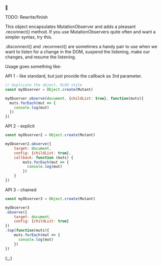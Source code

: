 🐢

TODO: Rewrite/finish

This object encapsulates MutationObserver and adds a pleasant .reconnect() method. If you use MutationObservers quite often and want a simpler syntax, try this.

.disconnect() and .reconnect() are sometimes a handy pair to use when we want to listen for a change in the DOM, suspend the listening, make our changes, and resume the listening.

 
Usage goes something like:

API 1 - like standard, but just provide the callback as 3rd parameter.
```js
// Duplicate the object, OLOO style
const myObserver = Object.create(Mutant)

myObserver.observe(document, {childList: true}, function(muts){
  muts.forEach(mut => {
    console.log(mut)
  })
})
```

API 2 - explicit
```js
const myObserver2 = Object.create(Mutant)

myObserver2.observe({
    target: document,
    config: {childList: true},
    callback: function (muts) {
        muts.forEach(mut => {
          console.log(mut)
        })
    }
})
```

API 3 - chained
```js
const myObserver3 = Object.create(Mutant)

myObserver3
.observe({
    target: document,
    config: {childList: true}
})
.tap(function(muts){
    muts.forEach(mut => {
      console.log(mut)
    })
})
```

(;,;)

